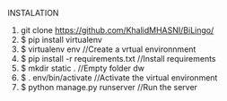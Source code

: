 INSTALATION
  1. git clone https://github.com/KhalidMHASNI/BiLingo/
  2. $ pip install virtualenv
  3. $ virtualenv env                          //Create a vrtual environnment
  4. $ pip install -r requirements.txt         //Install requirements
  5. $ mkdir static .                          //Empty folder dw
  6. $ . env/bin/activate                      //Activate the virtual environment
  7. $ python manage.py runserver              //Run the server
